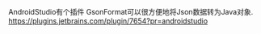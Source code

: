 AndroidStudio有个插件 GsonFormat可以很方便地将Json数据转为Java对象.  
https://plugins.jetbrains.com/plugin/7654?pr=androidstudio
